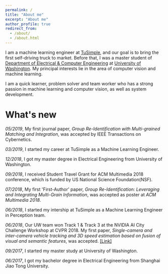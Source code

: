 ```yaml
---
permalink: /
title: "About me"
excerpt: "About me"
author_profile: true
redirect_from: 
  - /about/
  - /about.html
---
```


I am a machine learning engineer at [TuSimple](http://www.tusimple.com/index-en.html), and our goal is to bring the first self-driving truck to market. Before that, I was a master student of [Department of Electrical & Computer Engineering](http://www.ee.washington.edu/) at [University of Washington](http://www.washington.edu). My principal interests lie in the area of computer vision and machine learning. 

I am a quick learner, problem solver and team worker who has a strong passion in machine learning and computer vision, as well as system development.


# What's new
*05/2019*, My first journal paper, *Group Re-Identification with Multi-grained Matching and Integration*, was accepted by IEEE Transactions on Cybernetics.

*03/2019*, I started my career at TuSimple as a Machine Learning Engineer.

*12/2018*, I got my master degree in Electrical Engineering from University of Washington.

*09/2018*, I received Student Travel Grant for ACM Multimedia 2018 conference, which is funded by US National Science Foundation(NSF).

*07/2018*, My first 'First-Author' paper, *Group Re-Identification: Leveraging and Integrating Multi-Grain Information*, was accepted as poster at *ACM Multimedia 2018*.

*06/2018*, I started my intership at TuSimple as a Machine Learning Engineer in Perception team.

*06/2018*, Our UW team won Track 1 & Track 3 at the NVIDIA AI City Challenge Workshop at CVPR 2018. My first paper, *Single-camera and inter-camera vehicle tracking and 3D speed estimation based on fusion of visual and semantic features*, was accepted. [[Link]](https://www.ece.uw.edu/spotlight/hwangs-team-beats-out-the-competition-in-ai-challenges/)

*09/2017*, I started my master study at University of Washington.

*06/2017*, I got my bachelor degree in Electrical Engineering from Shanghai Jiao Tong University.
